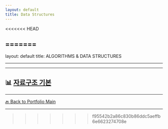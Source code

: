 ```yaml
---
layout: default
title: Data Structures
---
```



<<<<<<< HEAD

=======
---
layout: default
title: ALGORITHMS & DATA STRUCTURES

---

---

## 📊 [자료구조 기본](/study/algorithms-and-data-structures/data-structures.md)



---
[🔙 Back to Portfolio Main](../index.md)

---
>>>>>>> f95542b2a86c830b86ddc5aeffb6e6623274708e
